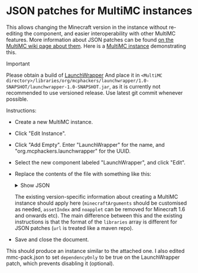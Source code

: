 # JSON patches for MultiMC instances
This allows changing the Minecraft version in the instance without re-editing the component, and easier interoperability with other MultiMC features. More information about JSON patches can be found [on the MultiMC wiki page about them](https://github.com/MultiMC/Launcher/wiki/JSON-Patches). Here is a [MultiMC instance](https://github.com/MCPHackers/LaunchWrapper/files/11588554/LaunchWrapperMCP-MultiMC.zip) demonstrating this.

> [!IMPORTANT]
> Please obtain a build of [LaunchWrapper](https://github.com/MCPHackers/LaunchWrapper) And place it in `<MultiMC directory>/libraries/org/mcphackers/launchwrapper/1.0-SNAPSHOT/launchwrapper-1.0-SNAPSHOT.jar`, as it is currently not recommended to use versioned release. Use latest git commit whenever possible.

Instructions:
- Create a new MultiMC instance.
- Click "Edit Instance".
- Click "Add Empty". Enter "LaunchWrapper" for the name, and "org.mcphackers.launchwrapper" for the UUID.
- Select the new component labeled "LaunchWrapper", and click "Edit".
- Replace the contents of the file with something like this:
    <details>
    <summary>Show JSON</summary>

    ```json
    {
        "+traits": [
            "noapplet"
        ],
        "assetIndex": {
            "id": "empty",
            "sha1": "62ea787c1f800c091b98678b050453a5ae59d7bc",
            "size": 14,
            "totalSize": 0,
            "url": "https://mcphackers.github.io/assets/empty.json"
        },
        "libraries": [
            {
                "downloads": {},
                "name": "org.mcphackers:launchwrapper:1.0-SNAPSHOT"
            },
            {
                "name": "org.ow2.asm:asm:9.2",
                "url": "https://repo1.maven.org/maven2/"
            },
            {
                "name": "org.ow2.asm:asm-tree:9.2",
                "url": "https://repo1.maven.org/maven2/"
            },
            {
                "name": "org.json:json:20230311",
                "url": "https://mcphackers.github.io/libraries/"
            },
            {
                "name": "org.mcphackers.rdi:rdi:1.0",
                "url": "https://mcphackers.github.io/libraries/"
            }
        ],
        "mainClass": "org.mcphackers.launchwrapper.Launch",
        "minecraftArguments": "--username ${auth_player_name} --session ${auth_session} --gameDir ${game_directory} --assetsDir ${game_assets}",
        "requires": [
            {
                "uid": "net.minecraft"
            }
        ],
        "formatVersion": 1,
        "name": "LaunchWrapper",
        "uid": "org.mcphackers.launchwrapper",
        "version": "1.0.0"
    }
    ```

    </details>

    The existing version-specific information about creating a MultiMC instance should apply here (`minecraftArguments` should be customised as needed, `assetIndex` and `noapplet` can be removed for Minecraft 1.6 and onwards etc). The main difference between this and the existing instructions is that the format of the `libraries` array is different for JSON patches (`url` is treated like a maven repo).

- Save and close the document.

This should produce an instance similar to the attached one. I also edited mmc-pack.json to set `dependencyOnly` to be true on the LaunchWrapper patch, which prevents disabling it (optional).
